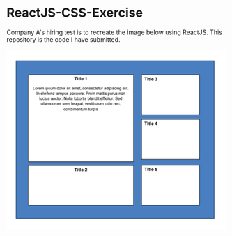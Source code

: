 # ReactJS-CSS-Exercise
Company A's hiring test is to recreate the image below using ReactJS. This repository is the code I have submitted.

![alt text](https://raw.githubusercontent.com/darpell/ReactJS-CSS-Exercise/master/applicant_task.png)
